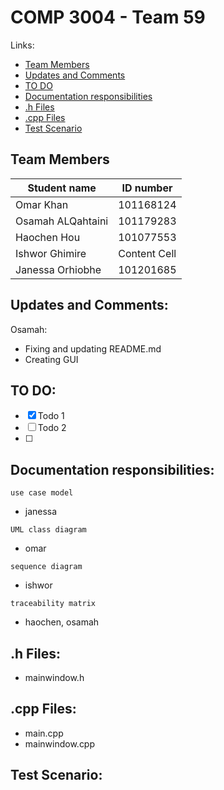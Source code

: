 # COMP 3004 - Team 59
Links: 
- [Team Members](#Team-Members) 
- [Updates and Comments](#Updates-and-Comments) 
- [TO DO](#TO-DO) 
- [Documentation responsibilities](#Documentation-responsibilities) 
- [.h Files](#h-Files) 
- [.cpp Files](#cpp-Files) 
- [Test Scenario](#Test-Scenario) 
## <a name = "Team-Members" ></a>Team Members
| Student name  | ID number |
| ------------- | ------------- |
| Omar Khan  | 101168124  |
| Osamah ALQahtaini | 101179283  |
| Haochen Hou  | 101077553  |
| Ishwor Ghimire  | Content Cell  |
| Janessa Orhiobhe  | 101201685  |

## <a name = "Updates-and-Comments" ></a>Updates and Comments:
Osamah:
  - Fixing and updating README.md
  - Creating GUI

## <a name = "TO-DO" ></a> TO DO:
* [x] Todo 1
* [ ] Todo 2
* [ ] 

## <a name = "Documentation-responsibilities" ></a>Documentation responsibilities:
`use case model`
  - janessa

`UML class diagram`
  - omar

`sequence diagram`
  - ishwor

`traceability matrix` 
  - haochen, osamah


## <a name = "h-Files" ></a>.h Files:
 - mainwindow.h

## <a name = "cpp-Files" ></a>.cpp Files:
 - main.cpp
 - mainwindow.cpp

## <a name = "Test-Scenario" ></a>Test Scenario:
